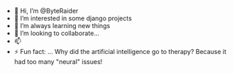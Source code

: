 - 👋 Hi, I’m @ByteRaider
- 👀 I’m interested in some django projects
- 🌱 I’m always learning new things
- 💞️ I’m looking to collaborate...
- 📫  
- ⚡ Fun fact: ...
Why did the artificial intelligence go to therapy? Because it had too many "neural" issues!
<!---
ByteRaider/ByteRaider is a ✨ special ✨ repository because its `README.md` (this file) appears on your GitHub profile.
You can click the Preview link to take a look at your changes.
--->

